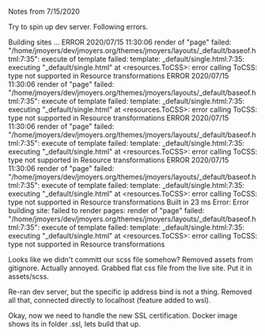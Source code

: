 Notes from 7/15/2020

Try to spin up dev server. Following errors.

Building sites … ERROR 2020/07/15 11:30:06 render of "page" failed: "/home/jmoyers/dev/jmoyers.org/themes/jmoyers/layouts/\_default/baseof.html:7:35": execute of template failed: template: \_default/single.html:7:35: executing "\_default/single.html" at <resources.ToCSS>: error calling ToCSS: type <nil> not supported in Resource transformations
ERROR 2020/07/15 11:30:06 render of "page" failed: "/home/jmoyers/dev/jmoyers.org/themes/jmoyers/layouts/\_default/baseof.html:7:35": execute of template failed: template: \_default/single.html:7:35: executing "\_default/single.html" at <resources.ToCSS>: error calling ToCSS: type <nil> not supported in Resource transformations
ERROR 2020/07/15 11:30:06 render of "page" failed: "/home/jmoyers/dev/jmoyers.org/themes/jmoyers/layouts/\_default/baseof.html:7:35": execute of template failed: template: \_default/single.html:7:35: executing "\_default/single.html" at <resources.ToCSS>: error calling ToCSS: type <nil> not supported in Resource transformations
ERROR 2020/07/15 11:30:06 render of "page" failed: "/home/jmoyers/dev/jmoyers.org/themes/jmoyers/layouts/\_default/baseof.html:7:35": execute of template failed: template: \_default/single.html:7:35: executing "\_default/single.html" at <resources.ToCSS>: error calling ToCSS: type <nil> not supported in Resource transformations
Built in 23 ms
Error: Error building site: failed to render pages: render of "page" failed:
"/home/jmoyers/dev/jmoyers.org/themes/jmoyers/layouts/\_default/baseof.html:7:35":
execute of template failed: template: \_default/single.html:7:35: executing
"\_default/single.html" at <resources.ToCSS>: error calling ToCSS: type <nil> not
supported in Resource transformations

Looks like we didn't committ our scss file somehow?
Removed assets from gitignore. Actually annoyed.
Grabbed flat css file from the live site. Put it in assets/scss.

Re-ran dev server, but the specific ip address bind is not a thing. Removed all
that, connected directly to localhost (feature added to wsl).

Okay, now we need to handle the new SSL certification. Docker image shows its in
folder .ssl, lets build that up.
